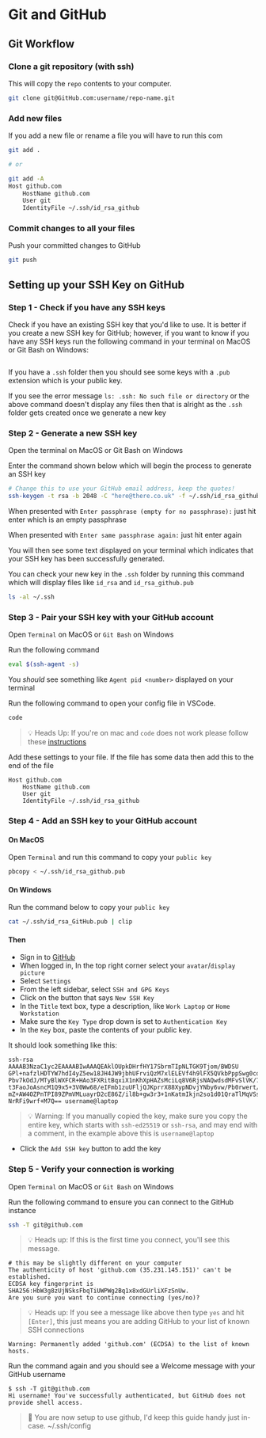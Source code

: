 # Git and GitHub

## Git Workflow

### Clone a git repository (with ssh)

This will copy the `repo` contents to your computer.

```sh
git clone git@GitHub.com:username/repo-name.git
```

### Add new files

If you add a new file or rename a file you will have to run this com

```sh
git add .

# or 

git add -A
Host github.com
    HostName github.com
    User git
    IdentityFile ~/.ssh/id_rsa_github

```

### Commit changes to all your files

Push your committed changes to GitHub

```sh
git push
```

## Setting up your SSH Key on GitHub

### Step 1 - Check if you have any SSH keys

Check if you have an existing SSH key that you'd like to use. It is better if you create a new SSH key for GitHub; however, if you want to know if you have any SSH keys run the following command in your terminal on MacOS or Git Bash on Windows:

```
```

If you have a `.ssh` folder then you should see some keys with a `.pub` extension which is your public key.

If you see the error message `ls: .ssh: No such file or directory` or the above command doesn't display any files then that is alright as the `.ssh` folder gets created once we generate a new key

### Step 2 - Generate a new SSH key

Open the terminal on MacOS or Git Bash on Windows

Enter the command shown below which will begin the process to generate an SSH key

```sh
# Change this to use your GitHub email address, keep the quotes!
ssh-keygen -t rsa -b 2048 -C "here@there.co.uk" -f ~/.ssh/id_rsa_github
```

When presented with `Enter passphrase (empty for no passphrase):` just hit enter which is an empty passphrase

When presented with `Enter same passphrase again:` just hit enter again

You will then see some text displayed on your terminal which indicates that your SSH key has been successfully generated.

You can check your new key in the `.ssh` folder by running this command which will display files like `id_rsa` and `id_rsa_github.pub`

```sh
ls -al ~/.ssh
```

### Step 3 - Pair your SSH key with your GitHub account

Open `Terminal` on MacOS or `Git Bash` on Windows

Run the following command

```sh
eval $(ssh-agent -s)
```

You *should* see something like `Agent pid <number>` displayed on your terminal

Run the following command to open your config file in VSCode.

```sh
code 
```

> :bulb: Heads Up:  If you're on mac and `code` does not work please follow these [instructions](https://code.visualstudio.com/docs/setup/mac#_launching-from-the-command-line "Running Visual Studio Code on macOS")

Add these settings to your file. If the file has some data then add this to the end of the file

```text
Host github.com
    HostName github.com
    User git
    IdentityFile ~/.ssh/id_rsa_github
```

### Step 4 - Add an SSH key to your GitHub account

#### On MacOS

Open `Terminal` and run this command to copy your `public key`

```sh
pbcopy < ~/.ssh/id_rsa_github.pub
```

#### On Windows

Run the command below to copy your `public key`

```sh
cat ~/.ssh/id_rsa_GitHub.pub | clip
```

#### Then

- Sign in to [GitHub](https://GitHub.com/login)
- When logged in, In the top right corner select your `avatar`/`display picture`
- Select `Settings`
- From the left sidebar, select `SSH and GPG Keys`
- Click on the button that says `New SSH Key`
- In the `Title` text box, type a description, like `Work Laptop` or `Home Workstation`
- Make sure the `Key Type` drop down is set to `Authentication Key`
- In the `Key` box, paste the contents of your public key.

It should look something like this:

```text
ssh-rsa AAAAB3NzaC1yc2EAAAABIwAAAQEAklOUpkDHrfHY17SbrmTIpNLTGK9Tjom/BWDSU
GPl+nafzlHDTYW7hdI4yZ5ew18JH4JW9jbhUFrviQzM7xlELEVf4h9lFX5QVkbPppSwg0cda3
Pbv7kOdJ/MTyBlWXFCR+HAo3FXRitBqxiX1nKhXpHAZsMciLq8V6RjsNAQwdsdMFvSlVK/7XA
t3FaoJoAsncM1Q9x5+3V0Ww68/eIFmb1zuUFljQJKprrX88XypNDvjYNby6vw/Pb0rwert/En
mZ+AW4OZPnTPI89ZPmVMLuayrD2cE86Z/il8b+gw3r3+1nKatmIkjn2so1d01QraTlMqVSsbx
NrRFi9wrf+M7Q== username@laptop
```

> :bulb: Warning: If you manually copied the key, make sure you copy the entire key, which starts with `ssh-ed25519` or `ssh-rsa`, and may end with a comment, in the example above this is `username@laptop`

- Click the `Add SSH key` button to add the key

### Step 5 - Verify your connection is working

Open `Terminal` on MacOS or `Git Bash` on Windows

Run the following command to ensure you can connect to the GitHub instance

```sh
ssh -T git@github.com
```

> :bulb: Heads up: If this is the first time you connect, you'll see this message.

```text
# this may be slightly different on your computer
The authenticity of host 'github.com (35.231.145.151)' can't be established.
ECDSA key fingerprint is SHA256:HbW3g8zUjNSksFbqTiUWPWg2Bq1x8xdGUrliXFzSnUw.
Are you sure you want to continue connecting (yes/no)?
```

> :bulb: Heads up: If you see a message like above then type `yes` and hit `[Enter]`, this just means you are adding GitHub to your list of known SSH connections

```text
Warning: Permanently added 'github.com' (ECDSA) to the list of known hosts.
```

Run the command again and you should see a Welcome message with your GitHub username

```text
$ ssh -T git@github.com
Hi username! You've successfully authenticated, but GitHub does not provide shell access.
```

> 🎊 You are now setup to use github, I'd keep this guide handy just in-case.
~/.ssh/config